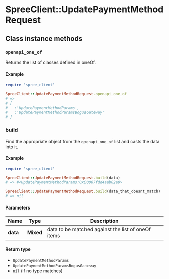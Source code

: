 # SpreeClient::UpdatePaymentMethodRequest

## Class instance methods

### `openapi_one_of`

Returns the list of classes defined in oneOf.

#### Example

```ruby
require 'spree_client'

SpreeClient::UpdatePaymentMethodRequest.openapi_one_of
# =>
# [
#   :'UpdatePaymentMethodParams',
#   :'UpdatePaymentMethodParamsBogusGateway'
# ]
```

### build

Find the appropriate object from the `openapi_one_of` list and casts the data into it.

#### Example

```ruby
require 'spree_client'

SpreeClient::UpdatePaymentMethodRequest.build(data)
# => #<UpdatePaymentMethodParams:0x00007fdd4aab02a0>

SpreeClient::UpdatePaymentMethodRequest.build(data_that_doesnt_match)
# => nil
```

#### Parameters

| Name | Type | Description |
| ---- | ---- | ----------- |
| **data** | **Mixed** | data to be matched against the list of oneOf items |

#### Return type

- `UpdatePaymentMethodParams`
- `UpdatePaymentMethodParamsBogusGateway`
- `nil` (if no type matches)

